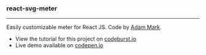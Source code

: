 ### react-svg-meter
---
Easily customizable meter for React JS. Code by [Adam Mark](https://gist.github.com/adammark).

* View the tutorial for this project on [codeburst.io](https://codeburst.io)
* Live demo available on [codepen.io](https://codepen.io/bmorelli25/pen/OgevxO)
